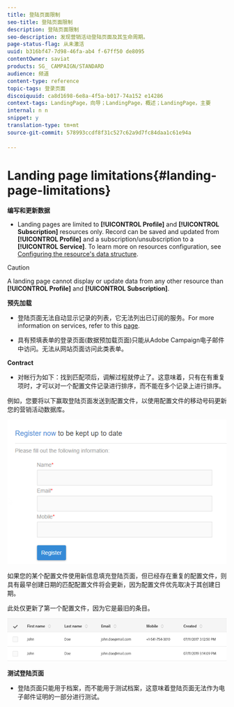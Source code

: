 ```yaml
---
title: 登陆页面限制
seo-title: 登陆页面限制
description: 登陆页面限制
seo-description: 发现营销活动登陆页面及其生命周期。
page-status-flag: 从未激活
uuid: b316bf47-7d98-46fa-ab4 f-67ff50 de8095
contentOwner: saviat
products: SG_ CAMPAIGN/STANDARD
audience: 频道
content-type: reference
topic-tags: 登录页面
discoiquuid: ca8d1698-6e8a-4f5a-b017-74a152 e14286
context-tags: LandingPage，向导；LandingPage，概述；LandingPage，主要
internal: n n
snippet: y
translation-type: tm+mt
source-git-commit: 578993ccdf8f31c527c62a9d7fc84daa1c61e94a

---
```



# Landing page limitations{#landing-page-limitations}

**编写和更新数据**

* Landing pages are limited to **[!UICONTROL Profile]** and **[!UICONTROL Subscription]** resources only. Record can be saved and updated from **[!UICONTROL Profile]** and a subscription/unsubscription to a **[!UICONTROL Service]**.
To learn more on resources configuration, see [Configuring the resource's data structure](../../developing/using/configuring-the-resource-s-data-structure.md).

>[!CAUTION]
>
> A landing page cannot display or update data from any other resource than **[!UICONTROL Profile]** and **[!UICONTROL Subscription]**.

**预先加载**

* 登陆页面无法自动显示记录的列表，它无法列出已订阅的服务。For more information on services, refer to this [page](../../audiences/using/creating-a-service.md).

* 具有预填表单的登录页面(数据预加载页面)只能从Adobe Campaign电子邮件中访问。无法从网站页面访问此类表单。

**Contract**

* 对帐行为如下：找到匹配项后，调解过程就停止了。这意味着，只有在有重复项时，才可以对一个配置文件记录进行排序，而不能在多个记录上进行排序。

例如，您要将以下赢取登陆页面发送到配置文件，以使用配置文件的移动号码更新您的营销活动数据库。

![](assets/landing_page_limitation_1.png)

如果您的某个配置文件使用新信息填充登陆页面，但已经存在重复的配置文件，则具有最早创建日期的匹配配置文件将会更新，因为配置文件优先取决于其创建日期。

此处仅更新了第一个配置文件，因为它是最旧的条目。

![](assets/landing_page_limitation_2.png)

**测试登陆页面**

* 登陆页面只能用于档案，而不能用于测试档案，这意味着登陆页面无法作为电子邮件证明的一部分进行测试。
